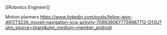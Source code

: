 [[Robotics Engineer]]

Motion planners
https://www.linkedin.com/posts/felipe-jeon-491773226_moveit-navigation-icra-activity-7096390677759987712-D13U?utm_source=share&utm_medium=member_android